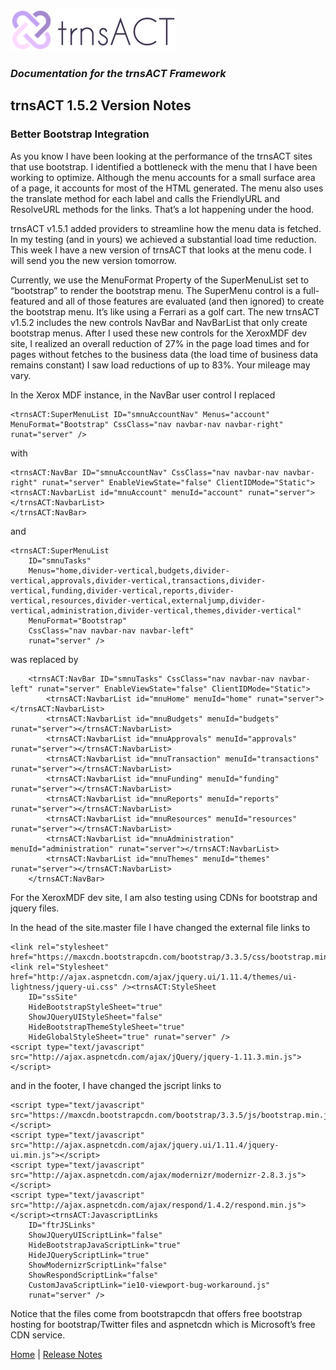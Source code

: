 ![Logo](../images/logo_default.png)  

### *Documentation for the trnsACT Framework*

## trnsACT 1.5.2 Version Notes

### Better Bootstrap Integration

As you know I have been looking at the performance of the trnsACT sites that use bootstrap. I identified a bottleneck with the menu that I have been working to optimize. Although the menu accounts for a small surface area of a page, it accounts for most of the HTML generated. The menu also uses the translate method for each label and calls the FriendlyURL and ResolveURL methods for the links. That’s a lot happening under the hood.

trnsACT v1.5.1 added providers to streamline how the menu data is fetched. In my testing (and in yours) we achieved a substantial load time reduction. This week I have a new version of trnsACT that looks at the menu code. I will send you the new version tomorrow.

Currently, we  use the MenuFormat Property of the SuperMenuList set to “bootstrap” to render the bootstrap menu. The SuperMenu control is a full-featured and all of those features are evaluated (and then ignored) to create the bootstrap menu. It’s like using a Ferrari as a golf cart. The new trnsACT v1.5.2 includes the new controls NavBar and NavBarList that only create bootstrap menus. After I used these new controls for the XeroxMDF dev site, I realized an overall reduction of 27% in the page load times and for pages without fetches to the business data (the load time of business data remains constant) I saw load reductions of up to 83%. Your mileage may vary.

In the Xerox MDF instance, in the NavBar user control I replaced

    <trnsACT:SuperMenuList ID="smnuAccountNav" Menus="account" MenuFormat="Bootstrap" CssClass="nav navbar-nav navbar-right" runat="server" /> 

with

    <trnsACT:NavBar ID="smnuAccountNav" CssClass="nav navbar-nav navbar-right" runat="server" EnableViewState="false" ClientIDMode="Static">
    <trnsACT:NavbarList id="mnuAccount" menuId="account" runat="server"></trnsACT:NavbarList>
    </trnsACT:NavBar>

and

    <trnsACT:SuperMenuList 
        ID="smnuTasks" 
        Menus="home,divider-vertical,budgets,divider-vertical,approvals,divider-vertical,transactions,divider-vertical,funding,divider-vertical,reports,divider-vertical,resources,divider-vertical,externaljump,divider-vertical,administration,divider-vertical,themes,divider-vertical" 
        MenuFormat="Bootstrap" 
        CssClass="nav navbar-nav navbar-left" 
        runat="server" />
                                
was replaced by 

        <trnsACT:NavBar ID="smnuTasks" CssClass="nav navbar-nav navbar-left" runat="server" EnableViewState="false" ClientIDMode="Static">
            <trnsACT:NavbarList id="mnuHome" menuId="home" runat="server"></trnsACT:NavbarList>
            <trnsACT:NavbarList id="mnuBudgets" menuId="budgets" runat="server"></trnsACT:NavbarList>
            <trnsACT:NavbarList id="mnuApprovals" menuId="approvals" runat="server"></trnsACT:NavbarList>
            <trnsACT:NavbarList id="mnuTransaction" menuId="transactions" runat="server"></trnsACT:NavbarList>
            <trnsACT:NavbarList id="mnuFunding" menuId="funding" runat="server"></trnsACT:NavbarList>
            <trnsACT:NavbarList id="mnuReports" menuId="reports" runat="server"></trnsACT:NavbarList>
            <trnsACT:NavbarList id="mnuResources" menuId="resources" runat="server"></trnsACT:NavbarList>
            <trnsACT:NavbarList id="mnuAdministration" menuId="administration" runat="server"></trnsACT:NavbarList>
            <trnsACT:NavbarList id="mnuThemes" menuId="themes" runat="server"></trnsACT:NavbarList>
        </trnsACT:NavBar>


For the XeroxMDF dev site, I am also testing using CDNs for bootstrap and jquery files.

In the head of the site.master file I have changed the external file links to

    <link rel="stylesheet" href="https://maxcdn.bootstrapcdn.com/bootstrap/3.3.5/css/bootstrap.min.css">
    <link rel="Stylesheet" href="http://ajax.aspnetcdn.com/ajax/jquery.ui/1.11.4/themes/ui-lightness/jquery-ui.css" /><trnsACT:StyleSheet         
        ID="ssSite" 
        HideBootstrapStyleSheet="true" 
        ShowJQueryUIStyleSheet="false"
        HideBootstrapThemeStyleSheet="true" 
        HideGlobalStyleSheet="true" runat="server" />
    <script type="text/javascript" src="http://ajax.aspnetcdn.com/ajax/jQuery/jquery-1.11.3.min.js"></script>   

and in the footer, I have changed the jscript links to 

    <script type="text/javascript" src="https://maxcdn.bootstrapcdn.com/bootstrap/3.3.5/js/bootstrap.min.js"></script>
    <script type="text/javascript" src="http://ajax.aspnetcdn.com/ajax/jquery.ui/1.11.4/jquery-ui.min.js"></script>
    <script type="text/javascript" src="http://ajax.aspnetcdn.com/ajax/modernizr/modernizr-2.8.3.js"></script>
    <script type="text/javascript" src="http://ajax.aspnetcdn.com/ajax/respond/1.4.2/respond.min.js"></script><trnsACT:JavascriptLinks    
        ID="ftrJSLinks" 
        ShowJQueryUIScriptLink="false" 
        HideBootstrapJavaScriptLink="true" 
        HideJQueryScriptLink="true" 
        ShowModernizrScriptLink="false" 
        ShowRespondScriptLink="false" 
        CustomJavaScriptLink="ie10-viewport-bug-workaround.js" 
        runat="server" />

Notice that the files come from                 bootstrapcdn that offers free bootstrap hosting for bootstrap/Twitter files and aspnetcdn which is Microsoft’s free CDN service.

[Home](../README.md) \| [Release Notes](releasenotes.md)